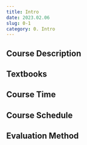 ```yaml
---
title: Intro
date: 2023.02.06
slug: 0-1
category: 0. Intro
---
```


## Course Description



## Textbooks


## Course Time


## Course Schedule


## Evaluation Method
